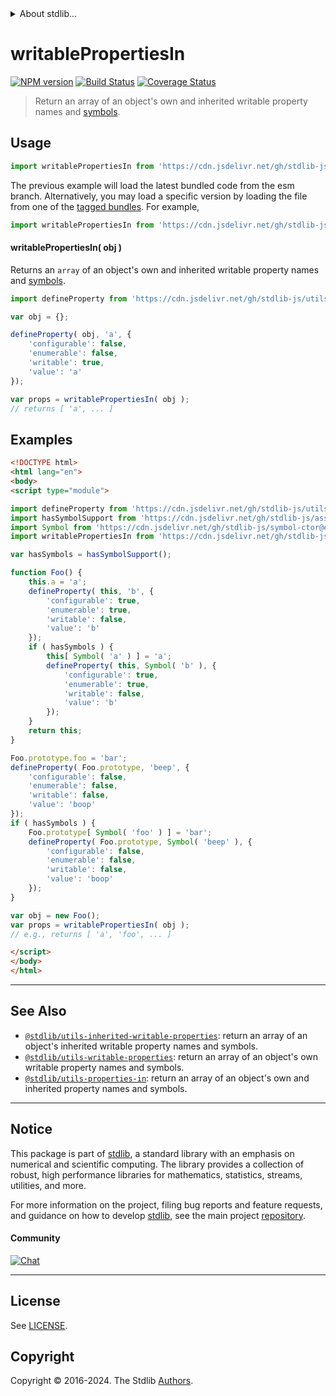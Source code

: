<!--

@license Apache-2.0

Copyright (c) 2018 The Stdlib Authors.

Licensed under the Apache License, Version 2.0 (the "License");
you may not use this file except in compliance with the License.
You may obtain a copy of the License at

   http://www.apache.org/licenses/LICENSE-2.0

Unless required by applicable law or agreed to in writing, software
distributed under the License is distributed on an "AS IS" BASIS,
WITHOUT WARRANTIES OR CONDITIONS OF ANY KIND, either express or implied.
See the License for the specific language governing permissions and
limitations under the License.

-->


<details>
  <summary>
    About stdlib...
  </summary>
  <p>We believe in a future in which the web is a preferred environment for numerical computation. To help realize this future, we've built stdlib. stdlib is a standard library, with an emphasis on numerical and scientific computation, written in JavaScript (and C) for execution in browsers and in Node.js.</p>
  <p>The library is fully decomposable, being architected in such a way that you can swap out and mix and match APIs and functionality to cater to your exact preferences and use cases.</p>
  <p>When you use stdlib, you can be absolutely certain that you are using the most thorough, rigorous, well-written, studied, documented, tested, measured, and high-quality code out there.</p>
  <p>To join us in bringing numerical computing to the web, get started by checking us out on <a href="https://github.com/stdlib-js/stdlib">GitHub</a>, and please consider <a href="https://opencollective.com/stdlib">financially supporting stdlib</a>. We greatly appreciate your continued support!</p>
</details>

# writablePropertiesIn

[![NPM version][npm-image]][npm-url] [![Build Status][test-image]][test-url] [![Coverage Status][coverage-image]][coverage-url] <!-- [![dependencies][dependencies-image]][dependencies-url] -->

> Return an array of an object's own and inherited writable property names and [symbols][@stdlib/symbol/ctor].



<section class="usage">

## Usage

```javascript
import writablePropertiesIn from 'https://cdn.jsdelivr.net/gh/stdlib-js/utils-writable-properties-in@esm/index.mjs';
```
The previous example will load the latest bundled code from the esm branch. Alternatively, you may load a specific version by loading the file from one of the [tagged bundles](https://github.com/stdlib-js/utils-writable-properties-in/tags). For example,

```javascript
import writablePropertiesIn from 'https://cdn.jsdelivr.net/gh/stdlib-js/utils-writable-properties-in@v0.2.1-esm/index.mjs';
```

#### writablePropertiesIn( obj )

Returns an `array` of an object's own and inherited writable property names and [symbols][@stdlib/symbol/ctor].

```javascript
import defineProperty from 'https://cdn.jsdelivr.net/gh/stdlib-js/utils-define-property@esm/index.mjs';

var obj = {};

defineProperty( obj, 'a', {
    'configurable': false,
    'enumerable': false,
    'writable': true,
    'value': 'a'
});

var props = writablePropertiesIn( obj );
// returns [ 'a', ... ]
```

</section>

<!-- /.usage -->

<section class="notes">

</section>

<!-- /.notes -->

<section class="examples">

## Examples

<!-- eslint no-undef: "error" -->

```html
<!DOCTYPE html>
<html lang="en">
<body>
<script type="module">

import defineProperty from 'https://cdn.jsdelivr.net/gh/stdlib-js/utils-define-property@esm/index.mjs';
import hasSymbolSupport from 'https://cdn.jsdelivr.net/gh/stdlib-js/assert-has-symbol-support@esm/index.mjs';
import Symbol from 'https://cdn.jsdelivr.net/gh/stdlib-js/symbol-ctor@esm/index.mjs';
import writablePropertiesIn from 'https://cdn.jsdelivr.net/gh/stdlib-js/utils-writable-properties-in@esm/index.mjs';

var hasSymbols = hasSymbolSupport();

function Foo() {
    this.a = 'a';
    defineProperty( this, 'b', {
        'configurable': true,
        'enumerable': true,
        'writable': false,
        'value': 'b'
    });
    if ( hasSymbols ) {
        this[ Symbol( 'a' ) ] = 'a';
        defineProperty( this, Symbol( 'b' ), {
            'configurable': true,
            'enumerable': true,
            'writable': false,
            'value': 'b'
        });
    }
    return this;
}

Foo.prototype.foo = 'bar';
defineProperty( Foo.prototype, 'beep', {
    'configurable': false,
    'enumerable': false,
    'writable': false,
    'value': 'boop'
});
if ( hasSymbols ) {
    Foo.prototype[ Symbol( 'foo' ) ] = 'bar';
    defineProperty( Foo.prototype, Symbol( 'beep' ), {
        'configurable': false,
        'enumerable': false,
        'writable': false,
        'value': 'boop'
    });
}

var obj = new Foo();
var props = writablePropertiesIn( obj );
// e.g., returns [ 'a', 'foo', ... ]

</script>
</body>
</html>
```

</section>

<!-- /.examples -->

<!-- Section for related `stdlib` packages. Do not manually edit this section, as it is automatically populated. -->

<section class="related">

* * *

## See Also

-   <span class="package-name">[`@stdlib/utils-inherited-writable-properties`][@stdlib/utils/inherited-writable-properties]</span><span class="delimiter">: </span><span class="description">return an array of an object's inherited writable property names and symbols.</span>
-   <span class="package-name">[`@stdlib/utils-writable-properties`][@stdlib/utils/writable-properties]</span><span class="delimiter">: </span><span class="description">return an array of an object's own writable property names and symbols.</span>
-   <span class="package-name">[`@stdlib/utils-properties-in`][@stdlib/utils/properties-in]</span><span class="delimiter">: </span><span class="description">return an array of an object's own and inherited property names and symbols.</span>

</section>

<!-- /.related -->

<!-- Section for all links. Make sure to keep an empty line after the `section` element and another before the `/section` close. -->


<section class="main-repo" >

* * *

## Notice

This package is part of [stdlib][stdlib], a standard library with an emphasis on numerical and scientific computing. The library provides a collection of robust, high performance libraries for mathematics, statistics, streams, utilities, and more.

For more information on the project, filing bug reports and feature requests, and guidance on how to develop [stdlib][stdlib], see the main project [repository][stdlib].

#### Community

[![Chat][chat-image]][chat-url]

---

## License

See [LICENSE][stdlib-license].


## Copyright

Copyright &copy; 2016-2024. The Stdlib [Authors][stdlib-authors].

</section>

<!-- /.stdlib -->

<!-- Section for all links. Make sure to keep an empty line after the `section` element and another before the `/section` close. -->

<section class="links">

[npm-image]: http://img.shields.io/npm/v/@stdlib/utils-writable-properties-in.svg
[npm-url]: https://npmjs.org/package/@stdlib/utils-writable-properties-in

[test-image]: https://github.com/stdlib-js/utils-writable-properties-in/actions/workflows/test.yml/badge.svg?branch=v0.2.1
[test-url]: https://github.com/stdlib-js/utils-writable-properties-in/actions/workflows/test.yml?query=branch:v0.2.1

[coverage-image]: https://img.shields.io/codecov/c/github/stdlib-js/utils-writable-properties-in/main.svg
[coverage-url]: https://codecov.io/github/stdlib-js/utils-writable-properties-in?branch=main

<!--

[dependencies-image]: https://img.shields.io/david/stdlib-js/utils-writable-properties-in.svg
[dependencies-url]: https://david-dm.org/stdlib-js/utils-writable-properties-in/main

-->

[chat-image]: https://img.shields.io/gitter/room/stdlib-js/stdlib.svg
[chat-url]: https://app.gitter.im/#/room/#stdlib-js_stdlib:gitter.im

[stdlib]: https://github.com/stdlib-js/stdlib

[stdlib-authors]: https://github.com/stdlib-js/stdlib/graphs/contributors

[umd]: https://github.com/umdjs/umd
[es-module]: https://developer.mozilla.org/en-US/docs/Web/JavaScript/Guide/Modules

[deno-url]: https://github.com/stdlib-js/utils-writable-properties-in/tree/deno
[deno-readme]: https://github.com/stdlib-js/utils-writable-properties-in/blob/deno/README.md
[umd-url]: https://github.com/stdlib-js/utils-writable-properties-in/tree/umd
[umd-readme]: https://github.com/stdlib-js/utils-writable-properties-in/blob/umd/README.md
[esm-url]: https://github.com/stdlib-js/utils-writable-properties-in/tree/esm
[esm-readme]: https://github.com/stdlib-js/utils-writable-properties-in/blob/esm/README.md
[branches-url]: https://github.com/stdlib-js/utils-writable-properties-in/blob/main/branches.md

[stdlib-license]: https://raw.githubusercontent.com/stdlib-js/utils-writable-properties-in/main/LICENSE

[@stdlib/symbol/ctor]: https://github.com/stdlib-js/symbol-ctor/tree/esm

<!-- <related-links> -->

[@stdlib/utils/inherited-writable-properties]: https://github.com/stdlib-js/utils-inherited-writable-properties/tree/esm

[@stdlib/utils/writable-properties]: https://github.com/stdlib-js/utils-writable-properties/tree/esm

[@stdlib/utils/properties-in]: https://github.com/stdlib-js/utils-properties-in/tree/esm

<!-- </related-links> -->

</section>

<!-- /.links -->
